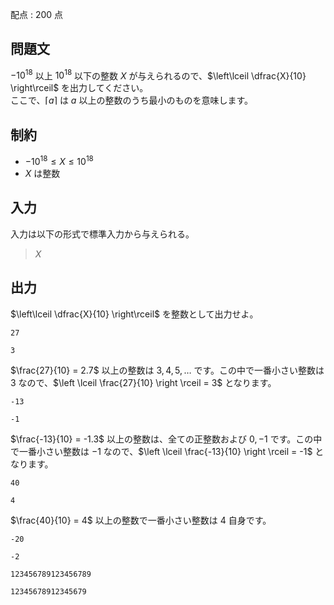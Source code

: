 配点 : $200$ 点

## 問題文

$-10^{18}$ 以上 $10^{18}$ 以下の整数 $X$ が与えられるので、$\left\lceil \dfrac{X}{10} \right\rceil$ を出力してください。<br>
ここで、$\left\lceil a \right\rceil$ は $a$ 以上の整数のうち最小のものを意味します。

## 制約

- $-10^{18} \leq X \leq 10^{18}$
- $X$ は整数

## 入力

入力は以下の形式で標準入力から与えられる。

> $X$

## 出力

$\left\lceil \dfrac{X}{10} \right\rceil$ を整数として出力せよ。

```input1
27
```

```output1
3
```

$\frac{27}{10} = 2.7$ 以上の整数は $3, 4, 5, \dots$ です。この中で一番小さい整数は $3$ なので、$\left \lceil \frac{27}{10} \right \rceil = 3$ となります。

```input2
-13
```

```output2
-1
```

$\frac{-13}{10} = -1.3$ 以上の整数は、全ての正整数および $0, -1$ です。この中で一番小さい整数は $-1$ なので、$\left \lceil \frac{-13}{10} \right \rceil = -1$ となります。

```input3
40
```

```output3
4
```

$\frac{40}{10} = 4$ 以上の整数で一番小さい整数は $4$ 自身です。

```input4
-20
```

```output4
-2
```

```input5
123456789123456789
```

```output5
12345678912345679
```